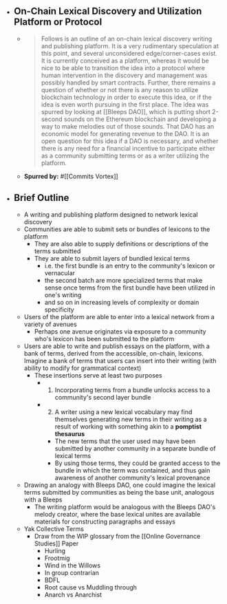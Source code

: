 - ## **On-Chain Lexical Discovery and Utilization Platform or Protocol**
    - > Follows is an outline of an on-chain lexical discovery writing and publishing platform. It is a very rudimentary speculation at this point, and several unconsidered edge/corner-cases exist. It is currently conceived as a platform, whereas it would be nice to be able to transition the idea into a protocol where human intervention in the discovery and management was possibly handled by smart contracts. Further, there remains a question of whether or not there is any reason to utilize blockchain technology in order to execute this idea, or if the idea is even worth pursuing in the first place. The idea was spurred by looking at [[Bleeps DAO]], which is putting short 2-second sounds on the Ethereum blockchain and developing a way to make melodies out of those sounds. That DAO has an economic model for generating revenue to the DAO. It is an open question for this idea if a DAO is necessary, and whether there is any need for a financial incentive to participate either as a community submitting terms or as a writer utilizing the platform.
    - **Spurred by:** #[[Commits Vortex]]
- ## **Brief Outline**
    - A writing and publishing platform designed to network lexical discovery
    - Communities are able to submit sets or bundles of lexicons to the platform
        - They are also able to supply definitions or descriptions of the terms submitted
        - They are able to submit layers of bundled lexical terms
            - i.e. the first bundle is an entry to the community's lexicon or vernacular
            - the second batch are more specialized terms that make sense once terms from the first bundle have been utilized in one's writing
            - and so on in increasing levels of complexity or domain specificity
    - Users of the platform are able to enter into a lexical network from a variety of avenues
        - Perhaps one avenue originates via exposure to a community who's lexicon has been submitted to the platform
    - Users are able to write and publish essays on the platform, with a bank of terms, derived from the accessible, on-chain, lexicons. Imagine a bank of terms that users can insert into their writing (with ability to modify for grammatical context)
        - These insertions serve at least two purposes
            - 1) Incorporating terms from a bundle unlocks access to a community's second layer bundle
            - 2) A writer using a new lexical vocabulary may find themselves generating new terms in their writing as a result of working with something akin to a __pomptist thesaurus__
                - The new terms that the user used may have been submitted by another community in a separate bundle of lexical terms
                - By using those terms, they could be granted access to the bundle in which the term was contained, and thus gain awareness of another community's lexical provenance
    - Drawing an analogy with Bleeps DAO, one could imagine the lexical terms submitted by communities as being the base unit, analogous with a Bleeps
        - The writing platform would be analogous with the Bleeps DAO's melody creator, where the base lexical unites are available materials for constructing  paragraphs and essays
    - Yak Collective Terms
        - Draw from the WIP glossary from the [[Online Governance Studies]] Paper
            - Hurling 
            - Frootmig 
            - Wind in the Willows 
            - In group contrarian 
            - BDFL 
            - Root cause vs Muddling through 
            - Anarch vs Anarchist
